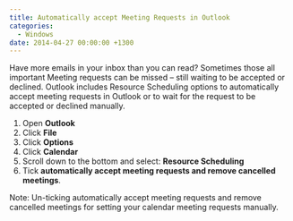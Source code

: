 ```yaml
---
title: Automatically accept Meeting Requests in Outlook
categories:
  - Windows
date: 2014-04-27 00:00:00 +1300 
---
```


Have more emails in your inbox than you can read? Sometimes those all important Meeting requests can be missed – still waiting to be accepted or declined. Outlook includes Resource Scheduling options to automatically accept meeting requests in Outlook or to wait for the request to be accepted or declined manually.

  1. Open **Outlook**
  2. Click **File**
  3. Click **Options**
  4. Click **Calendar**
  5. Scroll down to the bottom and select: **Resource Scheduling**
  6. Tick **automatically accept meeting requests and remove cancelled meetings**.

Note: Un-ticking automatically accept meeting requests and remove cancelled meetings for setting your calendar meeting requests manually.
